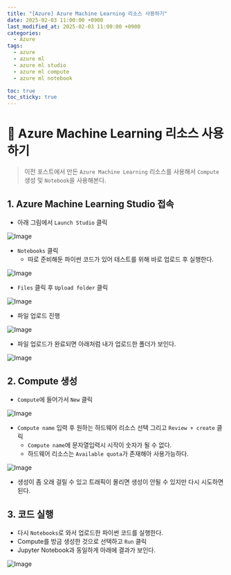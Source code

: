 ```yaml
---
title: "[Azure] Azure Machine Learning 리소스 사용하기"
date: 2025-02-03 11:00:00 +0900
last_modified_at: 2025-02-03 11:00:00 +0900
categories: 
  - Azure
tags:
  - azure
  - azure ml
  - azure ml studio
  - azure ml compute
  - azure ml notebook

toc: true
toc_sticky: true
---
```


# 🎯 Azure Machine Learning 리소스 사용하기

> 이전 포스트에서 만든 `Azure Machine Learning` 리소스를 사용해서 `Compute` 생성 및 `Notebook`을 사용해본다.

## 1. Azure Machine Learning Studio 접속

- 아래 그림에서 `Launch Studio` 클릭

![Image](https://github.com/user-attachments/assets/6af125a6-00e7-4708-9fb3-411ea75d1632)

- `Notebooks` 클릭
  - 따로 준비해둔 파이썬 코드가 있어 테스트를 위해 바로 업로드 후 실행한다.

![Image](https://github.com/user-attachments/assets/9b02ea74-96af-45a6-8570-0e1baf3e8baf)

- `Files` 클릭 후 `Upload folder` 클릭

![Image](https://github.com/user-attachments/assets/b3f0fc73-af70-47db-938f-845760682bdd)

- 파일 업로드 진행

![Image](https://github.com/user-attachments/assets/61152394-e52d-4b6f-a6af-73c47ed3bf0c)

- 파일 업로드가 완료되면 아래처럼 내가 업로드한 폴더가 보인다.

![Image](https://github.com/user-attachments/assets/2ac974f2-3713-4201-bb08-363036313174)

## 2. Compute 생성

- `Compute`에 들어가서 `New` 클릭

![Image](https://github.com/user-attachments/assets/2966b252-d052-4573-9e09-6e9f85bb104d)

- `Compute name` 입력 후 원하는 하드웨어 리소스 선택 그리고 `Review + create` 클릭
  - `Compute name`에 문자열입력시 시작이 숫자가 될 수 없다.
  - 하드웨어 리소스는 `Available quota`가 존재해아 사용가능하다.

![Image](https://github.com/user-attachments/assets/772d8a69-9b92-4ffc-aaa3-630a7244dc2f)

- 생성이 좀 오래 걸릴 수 있고 트래픽이 몰리면 생성이 안될 수 있지만 다시 시도하면 된다.

## 3. 코드 실행

- 다시 `Notebooks`로 와서 업로드한 파이썬 코드를 실행한다.
- Compute를 방금 생성한 것으로 선택하고 `Run` 클릭
- Jupyter Notebook과 동일하게 아래에 결과가 보인다.

![Image](https://github.com/user-attachments/assets/9e137d44-283e-4853-b283-d7fd318fccfb)
